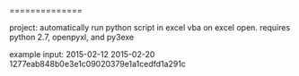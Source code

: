 ==============
<p>project: automatically run python script in excel vba on excel open. requires python 2.7, openpyxl, and py3exe
</p>

<p> example input: 2015-02-12 2015-02-20 1277eab848b0e3e1c09020379e1a1cedfd1a291c </p>
